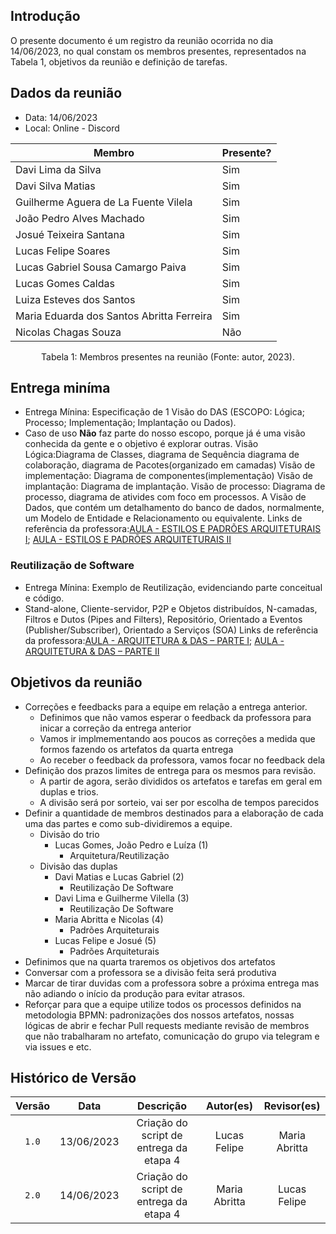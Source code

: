 ## Introdução

O presente documento é um registro da reunião ocorrida no dia 14/06/2023, no qual constam os membros presentes,
representados na Tabela 1, objetivos da reunião e definição de tarefas.

## Dados da reunião

- Data: 14/06/2023
- Local: Online - Discord

| Membro                                    | Presente? |
| ----------------------------------------- | --------- |
| Davi Lima da Silva                        | Sim       |
| Davi Silva Matias                         | Sim       |
| Guilherme Aguera de La Fuente Vilela      | Sim       |
| João Pedro Alves Machado                  | Sim       |
| Josué Teixeira Santana                    | Sim       |
| Lucas Felipe Soares                       | Sim       |
| Lucas Gabriel Sousa Camargo Paiva         | Sim       |
| Lucas Gomes Caldas                        | Sim       |
| Luiza Esteves dos Santos                  | Sim       |
| Maria Eduarda dos Santos Abritta Ferreira | Sim       |
| Nicolas Chagas Souza                      | Não       |

<div style="text-align: center">
<p> Tabela 1: Membros presentes na reunião (Fonte: autor, 2023). </p>
</div>

## Entrega miníma

- Entrega Mínina: Especificação de 1 Visão do DAS (ESCOPO: Lógica;
  Processo; Implementação; Implantação ou Dados).
- Caso de uso **Não** faz parte do nosso escopo, porque já é uma visão conhecida da gente e o objetivo é explorar outras.
  Visão Lógica:Diagrama de Classes, diagrama de Sequência diagrama de colaboração, diagrama de Pacotes(organizado em camadas)
  Visão de implementação: Diagrama de componentes(implementação)
  Visão de implantação: Diagrama de implantação.
  Visão de processo: Diagrama de processo, diagrama de ativides com foco em processos.
  A Visão de Dados, que contém um detalhamento do banco de
  dados, normalmente, um Modelo de Entidade e Relacionamento
  ou equivalente.
  Links de referência da professora:[AULA - ESTILOS E PADRÕES ARQUITETURAIS I](https://aprender3.unb.br/pluginfile.php/2482581/mod_label/intro/Arquitetura%20e%20Desenho%20de%20Software%20-%20Aula%20Estilos%20e%20Padr%C3%B5es%20Arquiteturais%20I%20-%20Profa.%20Milene.pdf); [AULA - ESTILOS E PADRÕES ARQUITETURAIS II](https://aprender3.unb.br/pluginfile.php/2482581/mod_label/intro/Arquitetura%20e%20Desenho%20de%20Software%20-%20Aula%20Estilos%20e%20Padr%C3%B5es%20Arquiteturais%20II%20-%20Profa.%20Milene.pdf)

<!-- Vamos ter de escolher pelo menos um desses mas acredito que vai movimentar umas 5 pessoas...mais que isso fica bagunça (experiência do diagrama de classes) -->

### Reutilização de Software

- Entrega Mínina: Exemplo de Reutilização, evidenciando parte conceitual e código.
- Stand-alone, Cliente-servidor, P2P e Objetos distribuídos, N-camadas, Filtros e Dutos (Pipes and Filters), Repositório, Orientado a Eventos (Publisher/Subscriber), Orientado a Serviços (SOA)
  Links de referência da professora:[AULA - ARQUITETURA & DAS – PARTE I](https://aprender3.unb.br/pluginfile.php/2482580/mod_label/intro/Arquitetura%20e%20Desenho%20de%20Software%20-%20Aula%20Arquitetura%20e%20DAS%20-%20Parte%20I%20-%20Profa.%20Milene.pdf); [AULA - ARQUITETURA & DAS – PARTE II](https://aprender3.unb.br/pluginfile.php/2482580/mod_label/intro/Arquitetura%20e%20Desenho%20de%20Software%20-%20Aula%20Arquitetura%20e%20DAS%20-%20Parte%20II%20-%20Profa.%20Milene.pdf)

<!-- Vamos ter de escolher pelo menos um desses e implementar tanto em documentação quanto código, vai ter uma base muito parecida com a da entrega passada mas agora é bem mais complexo-->

## Objetivos da reunião

- Correções e feedbacks para a equipe em relação a entrega anterior.
  - Definimos que não vamos esperar o feedback da professora para inicar a correção da entrega anterior
  - Vamos ir implmementando aos poucos as correções a medida que formos fazendo os artefatos da quarta entrega
  - Ao receber o feedback da professora, vamos focar no feedback dela
- Definição dos prazos limites de entrega para os mesmos para revisão.
  - A partir de agora, serão divididos os artefatos e tarefas em geral em duplas e trios.
  - A divisão será por sorteio, vai ser por escolha de tempos parecidos
- Definir a quantidade de membros destinados para a elaboração de cada uma das partes e como sub-dividiremos a equipe.
  - Divisão do trio
    - Lucas Gomes, João Pedro e Luíza (1)
      - Arquitetura/Reutilização
  - Divisão das duplas
    - Davi Matias e Lucas Gabriel (2)
      - Reutilização De Software
    - Davi Lima e Guilherme Vilella (3)
      - Reutilização De Software
    - Maria Abritta e Nicolas (4)
      - Padrões Arquiteturais
    - Lucas Felipe e Josué (5)
      - Padrões Arquiteturais
- Definimos que na quarta traremos os objetivos dos artefatos
- Conversar com a professora se a divisão feita será produtiva
- Marcar de tirar duvidas com a professora sobre a próxima entrega mas não adiando o início da produção para evitar atrasos.
- Reforçar para que a equipe utilize todos os processos definidos na metodologia BPMN: padronizações dos nossos artefatos, nossas lógicas de abrir e fechar Pull requests mediante revisão de membros que não trabalharam no artefato, comunicação do grupo via telegram e via issues e etc.

## Histórico de Versão

| Versão |    Data    |                Descrição                |   Autor(es)   |  Revisor(es)  |
| :----: | :--------: | :-------------------------------------: | :-----------: | :-----------: |
| `1.0`  | 13/06/2023 | Criação do script de entrega da etapa 4 | Lucas Felipe  | Maria Abritta |
| `2.0`  | 14/06/2023 | Criação do script de entrega da etapa 4 | Maria Abritta | Lucas Felipe  |
